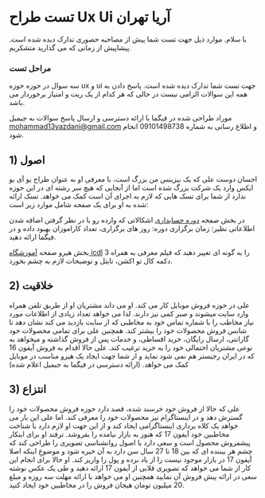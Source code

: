 # تست طراح Ux Ui آریا تهران

با سلام. موارد ذیل جهت تست شما پیش از مصاحبه حضوری تدارک دیده شده است. پیشاپیش از زمانی که می گذارید متشکریم.

### مراحل تست
سه سوال در حوزه حوزه ux و  ui جهت تست شما تدارک دیده شده است. پاسخ دادن به همه این سوالات الزامی نیست در حالی که هر کدام از یک ریت و امتیاز برخوردار می باشد.

موراد طراحی شده در فیگما با ارائه دسترسی و ارسال پاسخ سوالات به جیمیل mohammad13yazdani@gmail.com و اطلاع رسانی به شماره 09101498738 انجام شود.

## 1) اصول
احسان دوست علی که یک بیزینس من بزرگ است، با معرفی او به عنوان طراح یو آی یو ایکس وارد یک شرکت بزرگ شده است اما از آنجایی که هیچ سر رشته ای در این حوزه ندارد از شما برای تسک هایی که لازم به اجرای آن است کمک می خواهد. تسک ارائه شده به او برای یک صفحه شامل موارد زیر است:

در بخش صفحه [دوره حسابداری] اشکالاتی که وارده رو با در نظر گرفتن اضافه شدن اطلاعاتی نظیر: زمان برگزاری دوره: روز های برگزاری، تعداد کاراموزان بهبود داده و در فیگما ارائه دهید.

بخش هیرو صفحه [آموزشگاه icdl] را به گونه ای تغییر دهید که فیلم معرفی به همراه 3 دکمه کال تو اکشن، تایتل و توضیحات لازم به چشم بخورد.

## 2) خلاقیت
علی در حوزه فروش موبایل کار می کند. او می داند مشتریان او از طریق تلفن همراه وارد سایت میشوند و صبر کمی نیز دارند. لذا می خواهد تعداد زیادی از اطلاعات مورد نیاز مخاطب را با شماره تماس خود به مخاطبی که از سایت بازدید می کند نشان دهد تا شانس فروش محصولات خود را بیشتر کند. همچنین علی برای تمامی محصولات خود گارانتی، ارسال رایگان، خرید اقساطی، و خدمات پس از فروش گذاشته و میخواهد به نوعی مشتریان احتمالی خود را به خرید ترغیب کند. علی حالا اقدام به فروش آیفون 16 که در ایران رجیستر هم نمی شود نماید و از شما جهت ایجاد یک هیرو مناسب در موبایل کمک می خواهد. (ارائه دسترسی در فیگما به جیمیل اعلام شده)

## 3) انتزاع
علی که حالا از فروش خود خرسند شده، قصد دارد حوزه فروش محصولات خود را گسترش دهد و در اینستاگرام نیز محصولات خود را معرفی کند. اما علی این بار می خواهد یک کلاه برداری اینستاگرامی ایجاد کند و از این جهت او لازم دارد با شناخت مخاطبین خود آیفون 17 که هنوز به بازار نیامده را بفروشد. ترفند او برای اینکار پیشفروش محصول است و سعی دارد با اصول روانشناسی تصویری را طراحی کند که چشم هر بیننده ای که بین 18 تا 27 سال سن دارد به آن خیره شود و موضوعِ اینکه اصلا آیفون 17 در بازار موجود نیست را از یاد برده و پول را واریز کند. او حالا برای انجام این کار از شما می خواهد که تصویری قلابی از آیفون 17 ارائه دهید و طی یک عکس نوشته سعی در ارائه پیش فروش آن نمایید همچنین او می خواهد با ارائه مهلت سه روزه و مبلغ 20 میلیون تومان هیجان فروش را در مخاطبین خود ایجاد کنید.

[دوره حسابداری]: <https://www.aryatehran.com/%D8%A2%D9%85%D9%88%D8%B2%D8%B4-%D8%AD%D8%B3%D8%A7%D8%A8%D8%AF%D8%A7%D8%B1%DB%8C/#courses>
[آموزشگاه icdl]: <https://www.aryatehran.com/%D8%A2%D9%85%D9%88%D8%B2%D8%B4%DA%AF%D8%A7%D9%87-icdl-%D8%AF%D8%B1-%D8%AA%D9%87%D8%B1%D8%A7%D9%86/>
